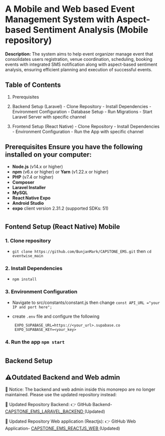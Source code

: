 # A Mobile and Web based Event Management System with Aspect-based Sentiment Analysis (Mobile repository)

  **Description:** The system aims to help event organizer manage event that consolidates users registration, venue coordination, scheduling, booking events with  integrated SMS notification along with aspect-based sentiment analysis, ensuring efficient planning and execution of successful events.

  ## Table of Contents

  1. Prerequisites
  2. Backend Setup (Laravel) - Clone Repository - Install Dependencies - Environment Configuration - Database Setup - Run Migrations - Start Laravel Server with specific channel 
  
  3. Frontend Setup (React Native) - Clone Repository - Install Dependencies - Environment Configuration - Run the App with specific channel

  ## Prerequisites Ensure you have the following installed on your computer:

  - **Node.js** (v14.x or higher)
  - **npm** (v6.x or higher) or **Yarn** (v1.22.x or higher)
  - **PHP** (v7.4 or higher)
  - **Composer**
  - **Laravel Installer**
  - **MySQL**
  - **React Native Expo**
  - **Android Studio**
  - **expo** client version 2.31.2 (supported SDKs: 51)

#
  ## Fontend Setup (React Native) Mobile

### 1.  Clone repository
 - `git clone https://github.com/BunjanMark/CAPSTONE_EMS.git` then `cd eventwise_main`
### 2.  Install Dependencies
 - `npm install`
### 3.  Environment Configuration
 - Navigate to src/constants/constant.js then change `const API_URL ="your IP and port here";`
 - create `.env` file and configure the following


        EXPO_SUPABASE_URL=https://<your_url>.supabase.co
        EXPO_SUPABASE_KEY=<your_key>

### 4.  Run the app `npm start`

#

  ## Backend Setup
  ## ⚠️**Outdated Backend and Web admin** 
🚨 Notice: The backend and web admin inside this monorepo are no longer maintained. Please use the updated repository instead:

🔗 Updated Repository Backend:
👉 GitHub Backend- [CAPSTONE_EMS_LARAVEL_BACKEND ](https://github.com/BunjanMark/CAPSTONE_EMS_LARAVEL_BACKEND.git)(Updated) 


🔗 Updated Repository Web application (Reactjs):
👉 GitHub Web Application- [CAPSTONE_EMS_REACTJS_WEB ](https://github.com/symondlibago/EventWise-Web.git)(Updated) 